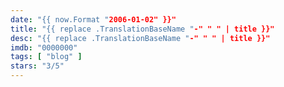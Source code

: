 ```yaml
---
date: "{{ now.Format "2006-01-02" }}"
title: "{{ replace .TranslationBaseName "-" " " | title }}"
desc: "{{ replace .TranslationBaseName "-" " " | title }}"
imdb: "0000000"
tags: [ "blog" ]
stars: "3/5"
---
```

